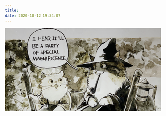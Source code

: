 ```yaml
---
title: 
date: 2020-10-12 19:34:07
---
```



<img src="/images/meow.jpeg" style="max-width: 100%;max-height: 100%; display: block; margin: auto;">